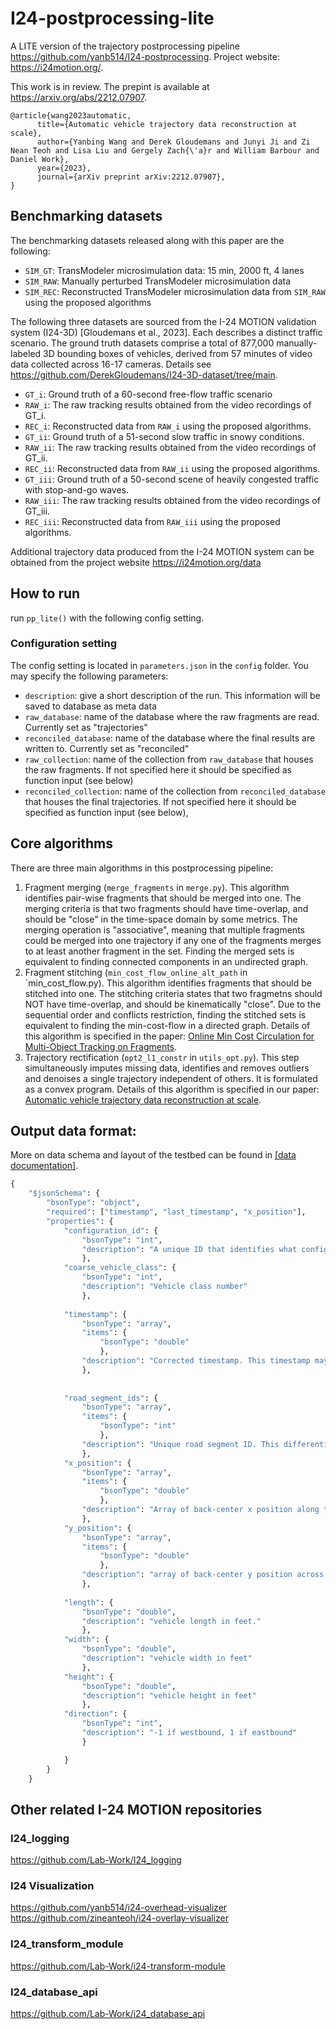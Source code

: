 # I24-postprocessing-lite

A LITE version of the trajectory postprocessing pipeline https://github.com/yanb514/I24-postprocessing. 
Project website: https://i24motion.org/. 

This work is in review. The prepint is available at https://arxiv.org/abs/2212.07907.
```
@article{wang2023automatic,
      title={Automatic vehicle trajectory data reconstruction at scale}, 
      author={Yanbing Wang and Derek Gloudemans and Junyi Ji and Zi Nean Teoh and Lisa Liu and Gergely Zach{\'a}r and William Barbour and Daniel Work},
      year={2023},
      journal={arXiv preprint arXiv:2212.07907},
}
```

## Benchmarking datasets
The benchmarking datasets released along with this paper are the following:
- `SIM_GT`: TransModeler microsimulation data: 15 min, 2000 ft, 4 lanes
- `SIM_RAW`: Manually perturbed TransModeler microsimulation data
- `SIM_REC`: Reconstructed TransModeler microsimulation data from `SIM_RAW` using the proposed algorithms

The following three datasets are sourced from the I-24 MOTION validation system (I24-3D) [Gloudemans et al., 2023]. Each describes a distinct traffic scenario. The ground truth datasets comprise a total of 877,000 manually-labeled 3D bounding boxes of vehicles, derived from 57 minutes of video data collected across 16-17 cameras. Details see https://github.com/DerekGloudemans/I24-3D-dataset/tree/main. 
- `GT_i`:  Ground truth of a 60-second free-flow traffic scenario
- `RAW_i`: The raw tracking results obtained from the video recordings of GT_i.
- `REC_i`: Reconstructed data from `RAW_i` using the proposed algorithms.
- `GT_ii`:  Ground truth of a 51-second slow traffic in snowy conditions.
- `RAW_ii`: The raw tracking results obtained from the video recordings of GT_ii.
- `REC_ii`: Reconstructed data from `RAW_ii` using the proposed algorithms.
- `GT_iii`:  Ground truth of a 50-second scene of heavily congested traffic with stop-and-go waves.
- `RAW_iii`: The raw tracking results obtained from the video recordings of GT_iii.
- `REC_iii`: Reconstructed data from `RAW_iii` using the proposed algorithms.

Additional trajectory data produced from the I-24 MOTION system can be obtained from the project website
https://i24motion.org/data


## How to run

run `pp_lite()` with the following config setting.


### Configuration setting 
The config setting is located in `parameters.json` in the `config` folder. You may specify the following parameters:

- `description`: give a short description of the run. This information will be saved to database as meta data
- `raw_database`: name of the database where the raw fragments are read. Currently set as "trajectories"
- `reconciled_database`: name of the database where the final results are written to. Currently set as "reconciled"
- `raw_collection`: name of the collection from `raw_database` that houses the raw fragments. If not specified here it should be specified as function input (see below)
- `reconciled_collection`: name of the collection from `reconciled_database` that houses the final trajectories. If not specified here it should be specified as function input (see below),


## Core algorithms
There are three main algorithms in this postprocessing pipeline:
1. Fragment merging (`merge_fragments` in `merge.py`). This algorithm identifies pair-wise fragments that should be merged into one. The merging criteria is that two fragments should have time-overlap, and should be "close" in the time-space domain by some metrics. The merging operation is "associative", meaning that multiple fragments could be merged into one trajectory if any one of the fragments merges to at least another fragment in the set. Finding the merged sets is equivalent to finding connected components in an undirected graph.
2. Fragment stitching (`min_cost_flow_online_alt_path` in `min_cost_flow.py). This algorithm identifies fragments that should be stitched into one. The stitching criteria states that two fragmetns should NOT have time-overlap, and should be kinematically "close". Due to the sequential order and conflicts restriction, finding the stitched sets is equivalent to finding the min-cost-flow in a directed graph. Details of this algorithm is specified in the paper: [Online Min Cost Circulation for Multi-Object Tracking on Fragments](https://arxiv.org/abs/2311.04749).
3. Trajectory rectification (`opt2_l1_constr` in `utils_opt.py`). This step simultaneously imputes missing data, identifies and removes outliers and denoises a single trajectory independent of others. It is formulated as a convex program. Details of this algorithm is specified in our paper: [Automatic vehicle trajectory data reconstruction at scale](https://arxiv.org/abs/2212.07907).


## Output data format: 
More on data schema and layout of the testbed can be found in [[data documentation]](https://github.com/I24-MOTION/I24M_documentation).

```python
{
    "$jsonSchema": {
        "bsonType": "object",
        "required": ["timestamp", "last_timestamp", "x_position"],
        "properties": {
            "configuration_id": {
                "bsonType": "int",
                "description": "A unique ID that identifies what configuration was run. It links to a metadata document that defines all the settings that were used system-wide to generate this trajectory fragment"
                },
            "coarse_vehicle_class": {
                "bsonType": "int",
                "description": "Vehicle class number"
                },
            
            "timestamp": {
                "bsonType": "array",
                "items": {
                    "bsonType": "double"
                    },
                "description": "Corrected timestamp. This timestamp may be corrected to reduce timestamp errors."
                },
            
 
            "road_segment_ids": {
                "bsonType": "array",
                "items": {
                    "bsonType": "int"
                    },
                "description": "Unique road segment ID. This differentiates the mainline from entrance ramps and exit ramps, which get distinct road segment IDs."
                },
            "x_position": {
                "bsonType": "array",
                "items": {
                    "bsonType": "double"
                    },
                "description": "Array of back-center x position along the road segment in feet. The  position x=0 occurs at the start of the road segment."
                },
            "y_position": {
                "bsonType": "array",
                "items": {
                    "bsonType": "double"
                    },
                "description": "array of back-center y position across the road segment in feet. y=0 is located at the left yellow line, i.e., the left-most edge of the left-most lane of travel in each direction."
                },
            
            "length": {
                "bsonType": "double",
                "description": "vehicle length in feet."
                },
            "width": {
                "bsonType": "double",
                "description": "vehicle width in feet"
                },
            "height": {
                "bsonType": "double",
                "description": "vehicle height in feet"
                },
            "direction": {
                "bsonType": "int",
                "description": "-1 if westbound, 1 if eastbound"
                }

            }
        }
    }
```


## Other related I-24 MOTION repositories
### I24_logging
https://github.com/Lab-Work/I24_logging
### I24 Visualization
https://github.com/yanb514/i24-overhead-visualizer
https://github.com/zineanteoh/i24-overlay-visualizer
### I24_transform_module
https://github.com/Lab-Work/i24-transform-module
### I24_database_api
https://github.com/Lab-Work/i24_database_api
